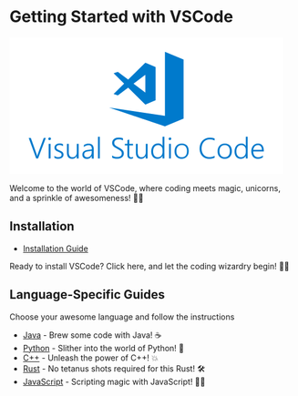 # Getting Started with VSCode

![](images/image.png)

Welcome to the world of VSCode, where coding meets magic, unicorns, and a sprinkle of awesomeness! 🚀🦄

## Installation

* [Installation Guide](installation.md)

Ready to install VSCode? Click here, and let the coding wizardry begin! 🧙‍♂️

## Language-Specific Guides

Choose your awesome language and follow the instructions

* [Java](java.md) - Brew some code with Java! ☕
* [Python]() - Slither into the world of Python! 🐍
* [C++]() - Unleash the power of C++! 💥
* [Rust]() - No tetanus shots required for this Rust! 🛠️
* [JavaScript]() - Scripting magic with JavaScript! 🎩✨